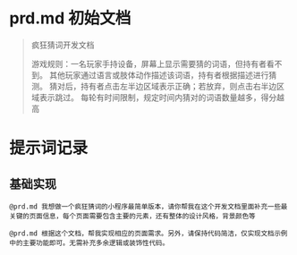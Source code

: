 # prd.md 初始文档
> 疯狂猜词开发文档
>
> 游戏规则：一名玩家手持设备，屏幕上显示需要猜的词语，但持有者看不到。 其他玩家通过语言或肢体动作描述该词语，持有者根据描述进行猜测。 猜对后，持有者点击左半边区域表示正确；若放弃，则点击右半边区域表示跳过。 每轮有时间限制，规定时间内猜对的词语数量越多，得分越高

# 提示词记录

## 基础实现

```text
@prd.md 我想做一个疯狂猜词的小程序最简单版本，请你帮我在这个开发文档里面补充一些最关键的页面信息，每个页面需要包含主要的元素，还有整体的设计风格，背景颜色等
```

```text
@prd.md 根据这个文档，帮我实现相应的页面需求。另外，请保持代码简洁，仅实现文档示例中的主要功能即可。无需补充多余逻辑或装饰性代码。
```

